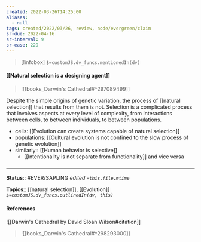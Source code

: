 ```yaml
---
created: 2022-03-26T14:25:00 
aliases:
  - null
tags: created/2022/03/26, review, node/evergreen/claim
sr-due: 2022-04-16
sr-interval: 9
sr-ease: 229
---
```

> [!infobox]
`$=customJS.dv_funcs.mentionedIn(dv)`

#### [[Natural selection is a designing agent]] 

> ![[books_Darwin's Cathedral#^297089499]]

Despite the simple origins of genetic variation, the process of [[natural selection]] that results from them is not.
Selection is a complicated process that involves aspects at every level of complexity, from interactions between cells, to between individuals, to between populations.

- cells: [[Evolution can create systems capable of natural selection]]
- populations: [[Cultural evolution is not confined to the slow process of genetic evolution]]
- similarly:: [[Human behavior is selective]]
	- [[Intentionality is not separate from functionality]] and vice versa

### <hr class="footnote"/>

**Status**:: #EVER/SAPLING 
*edited `=this.file.mtime`*

**Topics**:: [[natural selection]], [[Evolution]]
*`$=customJS.dv_funcs.outlinedIn(dv, this)`*

#### References

![[Darwin's Cathedral by David Sloan Wilson#citation]]

> ![[books_Darwin's Cathedral#^298293000]]
